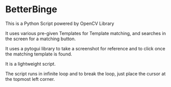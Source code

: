 # BetterBinge

This is a Python Script powered by OpenCV Library

It uses various pre-given Templates for Template matching, and searches in the screen for a matching button.

It uses a pytogui library to take a screenshot for reference and to click once the matching template is found.

It is a lightweight script.

The script runs in infinite loop and to break the loop, just place the cursor at the topmost left corner.
